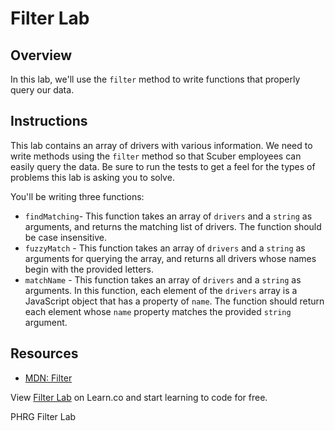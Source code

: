# Filter Lab

## Overview
In this lab, we'll use the `filter` method to write functions that properly query our data.

## Instructions
This lab contains an array of drivers with various information. We need to write methods using the `filter` method so that Scuber employees can easily query the data. Be sure to run the tests to get a feel for the types of problems this lab is asking you to solve.

You'll be writing three functions:
* `findMatching`- This function takes an array of `drivers` and a `string` as arguments, and returns the matching list of drivers. The function should be case insensitive.
* `fuzzyMatch` - This function takes an array of `drivers` and a `string` as arguments for querying the array, and returns all drivers whose names begin with the provided letters.
* `matchName` - This function takes an array of `drivers` and a `string` as arguments. In this function, each element of the `drivers` array is a JavaScript object that has a property of `name`. The function should return each element whose `name` property matches the provided `string` argument.

## Resources
- [MDN: Filter](https://developer.mozilla.org/en-US/docs/Web/JavaScript/Reference/Global_Objects/Array/filter)

<p class='util--hide'>View <a href='https://learn.co/lessons/js-looping-and-iteration-filter-lab'>Filter Lab</a> on Learn.co and start learning to code for free.</p>
<p data-visibility='hidden'>PHRG Filter Lab</p>